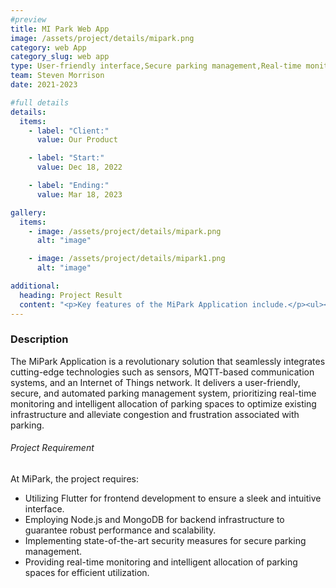 ```yaml
---
#preview
title: MI Park Web App
image: /assets/project/details/mipark.png
category: web App
category_slug: web app
type: User-friendly interface,Secure parking management,Real-time monitoring,Intelligent allocation
team: Steven Morrison
date: 2021-2023

#full details
details:
  items:
    - label: "Client:"
      value: Our Product

    - label: "Start:"
      value: Dec 18, 2022

    - label: "Ending:"
      value: Mar 18, 2023

gallery:
  items:
    - image: /assets/project/details/mipark.png
      alt: "image"

    - image: /assets/project/details/mipark1.png
      alt: "image"

additional:
  heading: Project Result
  content: "<p>Key features of the MiPark Application include.</p><ul><li>User-friendly interface for easy navigation and seamless usage.</li><li>Secure parking management with state-of-the-art security measures.</li><li>Real-time monitoring of parking availability for enhanced efficiency.</li><li>Intelligent allocation of parking spaces based on real-time data.</li><li>Convenient features such as viewing nearby parking availability, reserving parking slots, and navigating to reserved spots with ease.</li><li>Seamless payment process with integrated PayPal functionality.</li></ul>"
---
```


### Description

The MiPark Application is a revolutionary solution that seamlessly integrates cutting-edge technologies such as sensors, MQTT-based communication systems, and an Internet of Things network. It delivers a user-friendly, secure, and automated parking management system, prioritizing real-time monitoring and intelligent allocation of parking spaces to optimize existing infrastructure and alleviate congestion and frustration associated with parking.

###### Project Requirement

At MiPark, the project requires:

- Utilizing Flutter for frontend development to ensure a sleek and intuitive interface.
- Employing Node.js and MongoDB for backend infrastructure to guarantee robust performance and scalability.
- Implementing state-of-the-art security measures for secure parking management.
- Providing real-time monitoring and intelligent allocation of parking spaces for efficient utilization.

